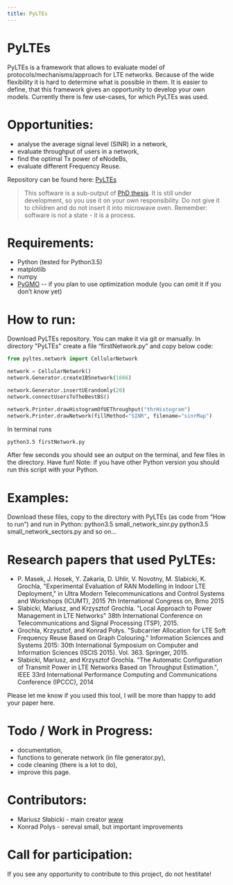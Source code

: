 ```yaml
---
title: PyLTEs
---
```


# PyLTEs

PyLTEs is a framework that allows to evaluate model of protocols/mechanisms/approach for LTE networks. Because of the wide flexibility it is hard to determine what is possible in them. It is easier to define, that this framework gives an opportunity to develop your own models. Currently there is few use-cases, for which PyLTEs was used.

# Opportunities:
* analyse the average signal level (SINR) in a network,
* evaluate throughput of users in a network,
* find the optimal Tx power of eNodeBs,
* evaluate different Frequency Reuse.

Repository can be found here: [PyLTEs](https://github.com/iitis/PyLTEs)

>This software is a sub-output of [PhD thesis](https://www.iitis.pl/~mslabicki/). It is still under development, so you use it on your own responsibility. Do not give it to children and do not insert it into microwave oven. Remember: software is not a state - it is a process.

# Requirements:
* Python (tested for Python3.5)
* matplotlib
* numpy
* [PyGMO](http://esa.github.io/pygmo/) -- if you plan to use optimization module (you can omit it if you don’t know yet)

# How to run:
Download PyLTEs repository. You can make it via git or manually. In directory "PyLTEs" create a file “firstNetwork.py” and copy below code:

```python
from pyltes.network import CellularNetwork

network = CellularNetwork()
network.Generator.create1BSnetwork(1666)

network.Generator.insertUErandomly(20)
network.connectUsersToTheBestBS()

network.Printer.drawHistogramOfUEThroughput("thrHistogram")
network.Printer.drawNetwork(fillMethod="SINR", filename="sinrMap")
```

In terminal runs

```bash
python3.5 firstNetwork.py
```

After few seconds you should see an output on the terminal, and few files in the directory. Have fun!
Note: if you have other Python version you should run this script with your Python.

# Examples:
Download these files, copy to the directory with PyLTEs (as code from “How to run”) and run in Python:
python3.5 small_network_sinr.py
python3.5 small_network_sectors.py
and so on...

# Research papers that used PyLTEs:
* P. Masek, J. Hosek, Y. Zakaria, D. Uhlir, V. Novotny, M. Slabicki, K. Grochla, "Experimental Evaluation of RAN Modelling in Indoor LTE Deployment," in Ultra Modern Telecommunications and Control Systems and Workshops (ICUMT), 2015 7th International Congress on, Brno 2015
* Slabicki, Mariusz, and Krzysztof Grochla. "Local Approach to Power Management in LTE Networks" 38th International Conference on Telecommunications and Signal Processing (TSP), 2015. 
* Grochla, Krzysztof, and Konrad Połys. "Subcarrier Allocation for LTE Soft Frequency Reuse Based on Graph Colouring." Information Sciences and Systems 2015: 30th International Symposium on Computer and Information Sciences (ISCIS 2015). Vol. 363. Springer, 2015.
* Słabicki, Mariusz, and Krzysztof Grochla. "The Automatic Configuration of Transmit Power in LTE Networks Based on Throughput Estimation.", IEEE 33rd International Performance Computing and Communications Conference (IPCCC), 2014

Please let me know if you used this tool, I will be more than happy to add your paper here.

# Todo / Work in Progress:
* documentation,
* functions to generate network (in file generator.py),
* code cleaning (there is a lot to do),
* improve this page.

# Contributors:
* Mariusz Słabicki - main creator [www]( https://www.iitis.pl/~mslabicki/)
* Konrad Polys - sereval small, but important improvements

# Call for participation:
If you see any opportunity to contribute to this project, do not hestitate!
